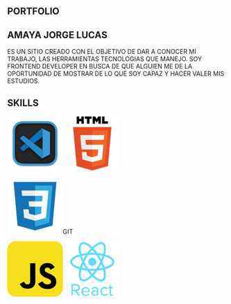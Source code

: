 ## PORTFOLIO

## AMAYA JORGE LUCAS

 ES UN SITIO  CREADO CON EL  OBJETIVO DE DAR A CONOCER MI TRABAJO, LAS HERRAMIENTAS TECNOLOGIAS QUE MANEJO. SOY FRONTEND DEVELOPER EN BUSCA  DE QUE ALGUIEN ME DE LA OPORTUNIDAD DE  MOSTRAR DE LO QUE SOY  CAPAZ Y HACER VALER  MIS  ESTUDIOS.

## SKILLS

<img src="./img/microsoft_visual_studio_code_alt_macos_bigsur_icon_189953.png"/>
 
 <img src="./img/html_original_wordmark_logo_icon_146478.png" />

 <img src="./img/file_type_css_icon_130661.png"/>GIT

 <img src="./img/javascript_icon_130900.png"/>

<img src="./img/react_original_wordmark_logo_icon_146375.png"/>
 

